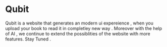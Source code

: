 # Qubit

 Qubit is a website that generates an modern ui expereience , when you upload your book to read it in completley new way . Moreover with the help of AI , we continue to extend the possiblities of the website with more features. Stay Tuned .
